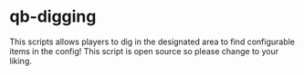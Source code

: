 # qb-digging
This scripts allows players to dig in the designated area to find configurable items in the config! This script is open source so please change to your liking.
